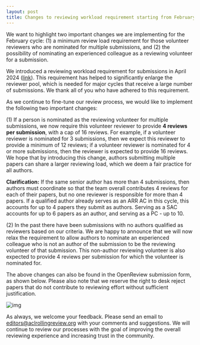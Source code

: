 ```yaml
---
layout: post
title: Changes to reviewing workload requirement starting from February cycle
---
```


We want to highlight two important changes we are implementing for the February cycle: (1) a minimum review load requirement for those volunteer reviewers who are nominated for multiple submissions, and (2) the possibility of nominating an experienced colleague as a reviewing volunteer for a submission.

We introduced a reviewing workload requirement for submissions in April 2024 ([link](https://aclrollingreview.org/reviewing-workload-requirement/)). This requirement has helped to significantly enlarge the reviewer pool, which is needed for major cycles that receive a large number of submissions. We thank all of you who have adhered to this requirement.

As we continue to fine-tune our review process, we would like to implement the following two important changes:

(1) If a person is nominated as the reviewing volunteer for multiple submissions, we now require this volunteer reviewer to provide **4 reviews per submission**, with a cap of 16 reviews. For example, if a volunteer reviewer is nominated for 3 submissions, then we expect this reviewer to provide a minimum of 12 reviews; if a volunteer reviewer is nominated for 4 or more submissions, then the reviewer is expected to provide 16 reviews. We hope that by introducing this change, authors submitting multiple papers can share a larger reviewing load, which we deem a fair practice for all authors.

**Clarification:** If the same senior author has more than 4 submissions, then authors must coordinate so that the team overall contributes 4 reviews for each of their papers, but no one reviewer is responsible for more than 4 papers. If a qualified author already serves as an ARR AC in this cycle, this accounts for up to 4 papers they submit as authors. Serving as a SAC accounts for up to 6 papers as an author, and serving as a PC - up to 10.

(2) In the past there have been submissions with no authors qualified as reviewers based on our criteria. We are happy to announce that we will now relax the requirement to allow authors to nominate an experienced colleague who is not an author of the submission to be the reviewing volunteer of that submission. This non-author reviewing volunteer is also expected to provide 4 reviews per submission for which the volunteer is nominated for.

The above changes can also be found in the OpenReview submission form, as shown below. Please also note that we reserve the right to desk reject papers that do not contribute to reviewing effort without sufficient justification.

![img](https://lh7-rt.googleusercontent.com/docsz/AD_4nXc1VPAhSSO3VD3iG5NTthFOCNxTE-yQpuPRx7O-CNZRnii1tv8Gdjlryy6EwTulk93NWS-TLoHD38fHjCW-vtFA-fxEIQ9aPoGVwqiqwUccy59Kd1FgJmoxd11amS_N_dwD__Gh3g?key=5nFmQJ_ZS-2l9rXmQOYTre6Z)

As always, we welcome your feedback. Please send an email to editors@aclrollingreview.org with your comments and suggestions. We will continue to review our processes with the goal of improving the overall reviewing experience and increasing trust in the community.
